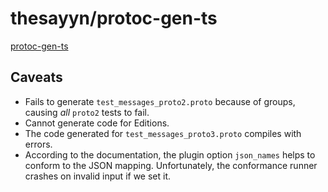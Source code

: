 # thesayyn/protoc-gen-ts

[protoc-gen-ts](https://github.com/thesayyn/protoc-gen-ts)

## Caveats

- Fails to generate `test_messages_proto2.proto` because of groups, causing _all_ `proto2` tests to fail.
- Cannot generate code for Editions.
- The code generated for `test_messages_proto3.proto` compiles with errors.
- According to the documentation, the plugin option `json_names` helps to conform to the JSON mapping.
  Unfortunately, the conformance runner crashes on invalid input if we set it.
